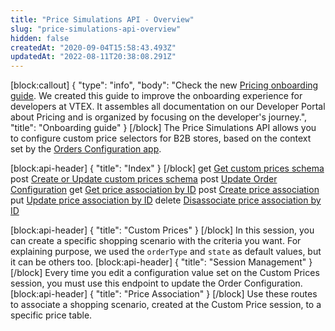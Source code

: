 ```yaml
---
title: "Price Simulations API - Overview"
slug: "price-simulations-api-overview"
hidden: false
createdAt: "2020-09-04T15:58:43.493Z"
updatedAt: "2022-08-11T20:38:08.291Z"
---
```

[block:callout]
{
  "type": "info",
  "body": "Check the new [Pricing onboarding guide](https://developers.vtex.com/vtex-rest-api/docs/pricing-overview). We created this guide to improve the onboarding experience for developers at VTEX. It assembles all documentation on our Developer Portal about Pricing and is organized by focusing on the developer's journey.",
  "title": "Onboarding guide"
}
[/block]
The Price Simulations API allows you to configure custom price selectors for B2B stores, based on the context set by the [Orders Configuration app](https://vtex.io/docs/components/content-blocks/vtex.order-configuration/readme).


[block:api-header]
{
  "title": "Index"
}
[/block]
<span class="api"><span class="pg-type type-get">get</span> [Get custom prices schema](ref:get_-v-custom-prices-session-schema)
<span class="api"><span class="pg-type type-post">post</span> [Create or Update custom prices schema](ref:post_-v-custom-prices-session-schema)
<span class="api"><span class="pg-type type-post">post</span> [Update Order Configuration](ref:post_sessions)
<span class="api"><span class="pg-type type-get">get</span> [Get price association by ID](ref:get_-v-custom-prices-rules-priceassociationid)
<span class="api"><span class="pg-type type-post">post</span> [Create price association](ref:post_-v-custom-prices-rules)
<span class="api"><span class="pg-type type-put">put</span> [Update price association by ID](ref:put_-v-custom-prices-rules-priceassociationid)
<span class="api"><span class="pg-type type-delete">delete</span> [Disassociate price association by ID](ref:delete_-v-custom-prices-rules-priceassociationid)

[block:api-header]
{
  "title": "Custom Prices"
}
[/block]
In this session, you can create a specific shopping scenario with the criteria you want. For explaining purpose, we used the `orderType` and `state` as default values, but it can be others too.
[block:api-header]
{
  "title": "Session Management"
}
[/block]
Every time you edit a configuration value set on the Custom Prices session, you must use this endpoint to update the Order Configuration.
[block:api-header]
{
  "title": "Price Association"
}
[/block]
Use these routes to associate a shopping scenario, created at the Custom Price session, to a specific price table.